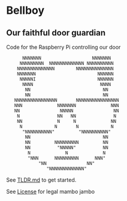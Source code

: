 # Bellboy

## Our faithful door guardian

Code for the Raspberry Pi controlling our door


```
      NNNNNNN                   NNNNNNN
     NNNNNNNNN  NNNNNNNNNNNNN NNNNNNNNNN
    NNNNNNNNNNNNNN        NNNNNNNNNNNNNN
    NNNNNNN                       NNNNNN
     NNNNNI                       NNNNNN  
      NNNN                         NNNN    
       NN                           NN     
       NN                           NN    
   NNNNNNNNNNNNNNNN       NNNNNNNNNNNNNNNN
   NNN             NNNNNNN             NNN
   NN               NNNNN               NN
    N              NN   NN              N 
    NN             N     N             NN 
     N            N       N            N  
      "NNNNNNNNNN"         "NNNNNNNNNN"  
       NN                           NN
       NN         NNNNNNNNN         NN
       NN          "NNNNN"          NN
        N             N             N
        "NNN      NNNNNNNNN      NNN"
            "NN               NN"
               "NNNNNNNNNNNNN"            

```

See [TLDR.md](TLDR.md) to get started.

See [License](LICENSE) for legal mambo jambo
